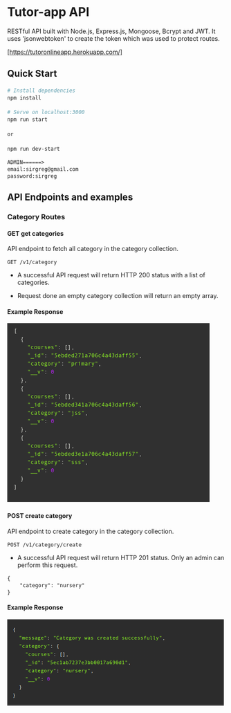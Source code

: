 # Tutor-app API

RESTful API built with Node.js, Express.js, Mongoose, Bcrypt and JWT. It uses 'jsonwebtoken' to create the token which was used to protect routes.

[https://tutoronlineapp.herokuapp.com/]

## Quick Start

```bash
# Install dependencies
npm install

# Serve on localhost:3000
npm run start

or   

npm run dev-start
```
```
ADMIN======>
email:sirgreg@gmail.com
password:sirgreg
```

## API Endpoints and examples

### Category Routes

#### GET get categories
API endpoint to fetch all category in the category collection.

    GET /v1/category

* A successful API request will return HTTP 200 status with a list of categories.

* Request done an empty category collection will return an empty array.

#### Example Response
<img src='./img/getcategory.png'>

#### POST create category 

API endpoint to create category in the category collection.

    POST /v1/category/create

* A successful API request will return HTTP 201 status. Only an admin can perform this request.

```
{
	"category": "nursery"
}
```
#### Example Response
<img src='./img/createcategory.png'>